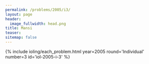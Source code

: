 ```yaml
---
permalink: /problems/2005/i3/
layout: page
header:
  image_fullwidth: head.png
title: Mansi
teaser: 
sitemap: false
---
```


{% include ioling/each_problem.html year=2005 round='Individual' number=3 id='iol-2005-i-3' %}
